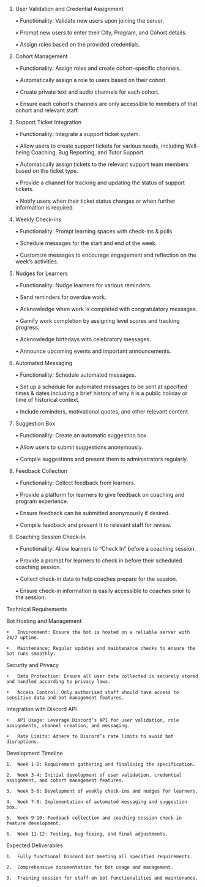 1. User Validation and Credential Assignment


	•	Functionality: Validate new users upon joining the server.

	•	Prompt new users to enter their City, Program, and Cohort details.

	•	Assign roles based on the provided credentials.



2. Cohort Management


	•	Functionality: Assign roles and create cohort-specific channels.

	•	Automatically assign a role to users based on their cohort.

	•	Create private text and audio channels for each cohort.

	•	Ensure each cohort’s channels are only accessible to members of that cohort and relevant staff.

3. Support Ticket Integration


	•	Functionality: Integrate a support ticket system.

	•	Allow users to create support tickets for various needs, including Well-being Coaching, Bug Reporting, and Tutor Support.

	•	Automatically assign tickets to the relevant support team members based on the ticket type.

	•	Provide a channel for tracking and updating the status of support tickets.

	•	Notify users when their ticket status changes or when further information is required.



4. Weekly Check-ins


	•	Functionality: Prompt learning spaces with check-ins & polls

	•	Schedule messages for the start and end of the week.

	•	Customize messages to encourage engagement and reflection on the week’s activities.



5. Nudges for Learners


	•	Functionality: Nudge learners for various reminders.

	•	Send reminders for overdue work.

	•	Acknowledge when work is completed with congratulatory messages.

	•	Gamify work completion by assigning level scores and tracking progress.

	•	Acknowledge birthdays with celebratory messages.

	•	Announce upcoming events and important announcements.



6. Automated Messaging


	•	Functionality: Schedule automated messages.

	•	Set up a schedule for automated messages to be sent at specified times & dates including a brief history of why it is a public holiday or time of historical context.

	•	Include reminders, motivational quotes, and other relevant content.



7. Suggestion Box


	•	Functionality: Create an automatic suggestion box.

	•	Allow users to submit suggestions anonymously.

	•	Compile suggestions and present them to administrators regularly.



8. Feedback Collection


	•	Functionality: Collect feedback from learners.

	•	Provide a platform for learners to give feedback on coaching and program experience.

	•	Ensure feedback can be submitted anonymously if desired.

	•	Compile feedback and present it to relevant staff for review.



9. Coaching Session Check-In 


	•	Functionality: Allow learners to “Check In” before a coaching session.

	•	Provide a prompt for learners to check in before their scheduled coaching session.

	•	Collect check-in data to help coaches prepare for the session.

	•	Ensure check-in information is easily accessible to coaches prior to the session.



Technical Requirements


Bot Hosting and Management


	•	Environment: Ensure the bot is hosted on a reliable server with 24/7 uptime.

	•	Maintenance: Regular updates and maintenance checks to ensure the bot runs smoothly.



Security and Privacy


	•	Data Protection: Ensure all user data collected is securely stored and handled according to privacy laws.

	•	Access Control: Only authorised staff should have access to sensitive data and bot management features.



Integration with Discord API


	•	API Usage: Leverage Discord’s API for user validation, role assignments, channel creation, and messaging.

	•	Rate Limits: Adhere to Discord’s rate limits to avoid bot disruptions.



Development Timeline


	1.	Week 1-2: Requirement gathering and finalising the specification.

	2.	Week 3-4: Initial development of user validation, credential assignment, and cohort management features.

	3.	Week 5-6: Development of weekly check-ins and nudges for learners.

	4.	Week 7-8: Implementation of automated messaging and suggestion box.

	5.	Week 9-10: Feedback collection and coaching session check-in feature development.

	6.	Week 11-12: Testing, bug fixing, and final adjustments.



Expected Deliverables


	1.	Fully functional Discord bot meeting all specified requirements.

	2.	Comprehensive documentation for bot usage and management.

	3.	Training session for staff on bot functionalities and maintenance.
